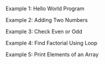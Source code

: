 Example 1: Hello World Program 

Example 2: Adding Two Numbers 

Example 3: Check Even or Odd 

Example 4: Find Factorial Using Loop 

Example 5: Print Elements of an Array
